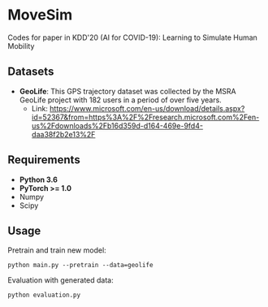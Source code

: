 # MoveSim
Codes for paper in KDD'20 (AI for COVID-19): Learning to Simulate Human Mobility

## Datasets

* **GeoLife**: This GPS trajectory dataset was collected by the MSRA GeoLife project with 182 users in a period of over five years.  
  * Link: https://www.microsoft.com/en-us/download/details.aspx?id=52367&from=https%3A%2F%2Fresearch.microsoft.com%2Fen-us%2Fdownloads%2Fb16d359d-d164-469e-9fd4-daa38f2b2e13%2F

## Requirements

* **Python 3.6**
* **PyTorch >= 1.0**
* Numpy
* Scipy

## Usage

Pretrain and train new model:

`python main.py --pretrain --data=geolife`

Evaluation with generated data:

`python evaluation.py`
